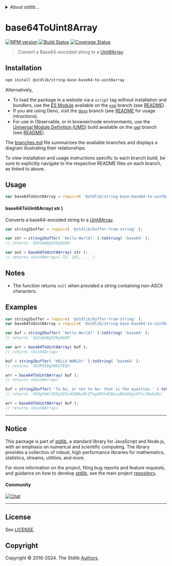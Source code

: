 <!--

@license Apache-2.0

Copyright (c) 2024 The Stdlib Authors.

Licensed under the Apache License, Version 2.0 (the "License");
you may not use this file except in compliance with the License.
You may obtain a copy of the License at

   http://www.apache.org/licenses/LICENSE-2.0

Unless required by applicable law or agreed to in writing, software
distributed under the License is distributed on an "AS IS" BASIS,
WITHOUT WARRANTIES OR CONDITIONS OF ANY KIND, either express or implied.
See the License for the specific language governing permissions and
limitations under the License.

-->


<details>
  <summary>
    About stdlib...
  </summary>
  <p>We believe in a future in which the web is a preferred environment for numerical computation. To help realize this future, we've built stdlib. stdlib is a standard library, with an emphasis on numerical and scientific computation, written in JavaScript (and C) for execution in browsers and in Node.js.</p>
  <p>The library is fully decomposable, being architected in such a way that you can swap out and mix and match APIs and functionality to cater to your exact preferences and use cases.</p>
  <p>When you use stdlib, you can be absolutely certain that you are using the most thorough, rigorous, well-written, studied, documented, tested, measured, and high-quality code out there.</p>
  <p>To join us in bringing numerical computing to the web, get started by checking us out on <a href="https://github.com/stdlib-js/stdlib">GitHub</a>, and please consider <a href="https://opencollective.com/stdlib">financially supporting stdlib</a>. We greatly appreciate your continued support!</p>
</details>

# base64ToUint8Array

[![NPM version][npm-image]][npm-url] [![Build Status][test-image]][test-url] [![Coverage Status][coverage-image]][coverage-url] <!-- [![dependencies][dependencies-image]][dependencies-url] -->

> Convert a Base64-encoded string to a [Uint8Array][@stdlib/array/uint8].

<!-- Package usage documentation. -->

<section class="installation">

## Installation

```bash
npm install @stdlib/string-base-base64-to-uint8array
```

Alternatively,

-   To load the package in a website via a `script` tag without installation and bundlers, use the [ES Module][es-module] available on the [`esm`][esm-url] branch (see [README][esm-readme]).
-   If you are using Deno, visit the [`deno`][deno-url] branch (see [README][deno-readme] for usage intructions).
-   For use in Observable, or in browser/node environments, use the [Universal Module Definition (UMD)][umd] build available on the [`umd`][umd-url] branch (see [README][umd-readme]).

The [branches.md][branches-url] file summarizes the available branches and displays a diagram illustrating their relationships.

To view installation and usage instructions specific to each branch build, be sure to explicitly navigate to the respective README files on each branch, as linked to above.

</section>

<section class="usage">

## Usage

<!-- eslint-disable stdlib/no-redeclare -->

```javascript
var base64ToUint8Array = require( '@stdlib/string-base-base64-to-uint8array' );
```

#### base64ToUint8Array( str )

Converts a base64-encoded string to a [Uint8Array][@stdlib/array/uint8].

```javascript
var string2buffer = require( '@stdlib/buffer-from-string' );

var str = string2buffer( 'Hello World!' ).toString( 'base64' );
// returns 'SGVsbG8gV29ybGQh'

var out = base64ToUint8Array( str );
// returns <Uint8Array>[ 72, 101, ... ]
```

</section>

<!-- /.usage -->

<section class="notes">

## Notes

-   The function returns `null` when provided a string containing non-ASCII characters.

</section>

<!-- /.notes -->

<!-- Package usage examples. -->

<section class="examples">

## Examples

```javascript
var string2buffer = require( '@stdlib/buffer-from-string' );
var base64ToUint8Array = require( '@stdlib/string-base-base64-to-uint8array' );

var buf = string2buffer( 'Hello World!' ).toString( 'base64' );
// returns 'SGVsbG8gV29ybGQh'

var arr = base64ToUint8Array( buf );
// returns <Uint8Array>

buf = string2buffer( 'HELLO WORLD!' ).toString( 'base64' );
// returns 'SEVMTE8gV09STEQh'

arr = base64ToUint8Array( buf );
// returns <Uint8Array>

buf = string2buffer( 'To be, or not to be: that is the question.' ).toString( 'base64' );
// returns 'VG8gYmUsIG9yIG5vdCB0byBiZTogdGhhdCBpcyB0aGUgcXVlc3Rpb24u'

arr = base64ToUint8Array( buf );
// returns <Uint8Array>
```

</section>

<!-- /.examples -->

<!-- Section for related `stdlib` packages. Do not manually edit this section, as it is automatically populated. -->

<section class="related">

</section>

<!-- /.related -->

<!-- Section for all links. Make sure to keep an empty line after the `section` element and another before the `/section` close. -->


<section class="main-repo" >

* * *

## Notice

This package is part of [stdlib][stdlib], a standard library for JavaScript and Node.js, with an emphasis on numerical and scientific computing. The library provides a collection of robust, high performance libraries for mathematics, statistics, streams, utilities, and more.

For more information on the project, filing bug reports and feature requests, and guidance on how to develop [stdlib][stdlib], see the main project [repository][stdlib].

#### Community

[![Chat][chat-image]][chat-url]

---

## License

See [LICENSE][stdlib-license].


## Copyright

Copyright &copy; 2016-2024. The Stdlib [Authors][stdlib-authors].

</section>

<!-- /.stdlib -->

<!-- Section for all links. Make sure to keep an empty line after the `section` element and another before the `/section` close. -->

<section class="links">

[npm-image]: http://img.shields.io/npm/v/@stdlib/string-base-base64-to-uint8array.svg
[npm-url]: https://npmjs.org/package/@stdlib/string-base-base64-to-uint8array

[test-image]: https://github.com/stdlib-js/string-base-base64-to-uint8array/actions/workflows/test.yml/badge.svg?branch=main
[test-url]: https://github.com/stdlib-js/string-base-base64-to-uint8array/actions/workflows/test.yml?query=branch:main

[coverage-image]: https://img.shields.io/codecov/c/github/stdlib-js/string-base-base64-to-uint8array/main.svg
[coverage-url]: https://codecov.io/github/stdlib-js/string-base-base64-to-uint8array?branch=main

<!--

[dependencies-image]: https://img.shields.io/david/stdlib-js/string-base-base64-to-uint8array.svg
[dependencies-url]: https://david-dm.org/stdlib-js/string-base-base64-to-uint8array/main

-->

[chat-image]: https://img.shields.io/gitter/room/stdlib-js/stdlib.svg
[chat-url]: https://app.gitter.im/#/room/#stdlib-js_stdlib:gitter.im

[stdlib]: https://github.com/stdlib-js/stdlib

[stdlib-authors]: https://github.com/stdlib-js/stdlib/graphs/contributors

[umd]: https://github.com/umdjs/umd
[es-module]: https://developer.mozilla.org/en-US/docs/Web/JavaScript/Guide/Modules

[deno-url]: https://github.com/stdlib-js/string-base-base64-to-uint8array/tree/deno
[deno-readme]: https://github.com/stdlib-js/string-base-base64-to-uint8array/blob/deno/README.md
[umd-url]: https://github.com/stdlib-js/string-base-base64-to-uint8array/tree/umd
[umd-readme]: https://github.com/stdlib-js/string-base-base64-to-uint8array/blob/umd/README.md
[esm-url]: https://github.com/stdlib-js/string-base-base64-to-uint8array/tree/esm
[esm-readme]: https://github.com/stdlib-js/string-base-base64-to-uint8array/blob/esm/README.md
[branches-url]: https://github.com/stdlib-js/string-base-base64-to-uint8array/blob/main/branches.md

[stdlib-license]: https://raw.githubusercontent.com/stdlib-js/string-base-base64-to-uint8array/main/LICENSE

[@stdlib/array/uint8]: https://github.com/stdlib-js/array-uint8

<!-- <related-links> -->

<!-- </related-links> -->

</section>

<!-- /.links -->

